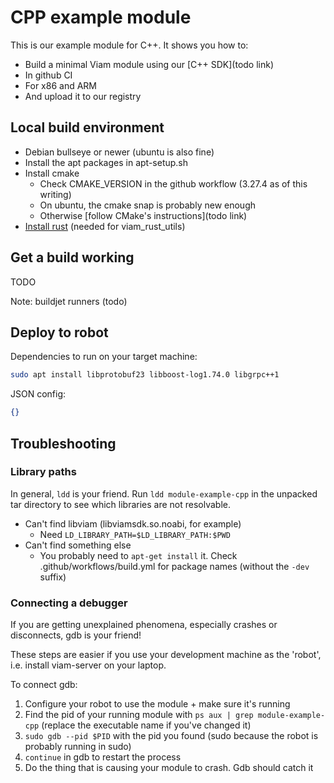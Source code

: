 # CPP example module

This is our example module for C++. It shows you how to:

- Build a minimal Viam module using our [C++ SDK](todo link)
- In github CI
- For x86 and ARM
- And upload it to our registry

## Local build environment

- Debian bullseye or newer (ubuntu is also fine)
- Install the apt packages in apt-setup.sh
- Install cmake
	- Check CMAKE_VERSION in the github workflow (3.27.4 as of this writing)
	- On ubuntu, the cmake snap is probably new enough
	- Otherwise [follow CMake's instructions](todo link)
- [Install rust](https://www.rust-lang.org/tools/install) (needed for viam_rust_utils)

## Get a build working

TODO

Note: buildjet runners (todo)

## Deploy to robot

Dependencies to run on your target machine:

```sh
sudo apt install libprotobuf23 libboost-log1.74.0 libgrpc++1
```

JSON config:

```json
{}
```

## Troubleshooting

### Library paths

In general, `ldd` is your friend. Run `ldd module-example-cpp` in the unpacked tar directory to see which libraries are not resolvable.

- Can't find libviam (libviamsdk.so.noabi, for example)
	- Need `LD_LIBRARY_PATH=$LD_LIBRARY_PATH:$PWD`
- Can't find something else
	- You probably need to `apt-get install` it. Check .github/workflows/build.yml for package names (without the `-dev` suffix)

### Connecting a debugger

If you are getting unexplained phenomena, especially crashes or disconnects, gdb is your friend!

These steps are easier if you use your development machine as the 'robot', i.e. install viam-server on your laptop.

To connect gdb:

1. Configure your robot to use the module + make sure it's running
1. Find the pid of your running module with `ps aux | grep module-example-cpp` (replace the executable name if you've changed it)
1. `sudo gdb --pid $PID` with the pid you found (sudo because the robot is probably running in sudo)
1. `continue` in gdb to restart the process
1. Do the thing that is causing your module to crash. Gdb should catch it
